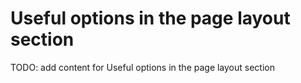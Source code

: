 # Useful options in the page layout section

TODO: add content for Useful options in the page layout section
